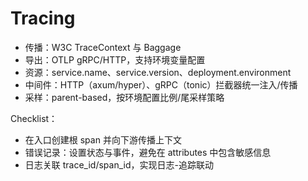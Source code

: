 # Tracing

- 传播：W3C TraceContext 与 Baggage
- 导出：OTLP gRPC/HTTP，支持环境变量配置
- 资源：service.name、service.version、deployment.environment
- 中间件：HTTP（axum/hyper）、gRPC（tonic）拦截器统一注入/传播
- 采样：parent-based，按环境配置比例/尾采样策略

Checklist：

- 在入口创建根 span 并向下游传播上下文
- 错误记录：设置状态与事件，避免在 attributes 中包含敏感信息
- 日志关联 trace_id/span_id，实现日志-追踪联动
